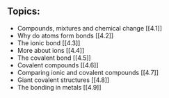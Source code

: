 ## Topics:
- Compounds, mixtures and chemical change [[4.1]]
- Why do atoms form bonds [[4.2]]
- The ionic bond [[4.3]]
- More about ions [[4.4]]
- The covalent bond [[4.5]]
- Covalent compounds [[4.6]]
- Comparing ionic and covalent compounds [[4.7]]
- Giant covalent structures [[4.8]]
- The bonding in metals [[4.9]]